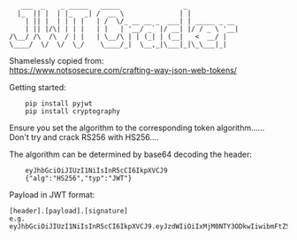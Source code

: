        ___  _    _ _____   _____                _               
      |_  || |  | |_   _| /  __ \              | |              
        | || |  | | | |   | /  \/_ __ __ _  ___| | _____ _ __   
        | || |/\| | | |   | |   | '__/ _` |/ __| |/ / _ \ '__|  
    /\__/ /\  /\  / | |   | \__/\ | | (_| | (__|   <  __/ |     
    \____/  \/  \/  \_/    \____/_|  \__,_|\___|_|\_\___|_|    

Shamelessly copied from:    
https://www.notsosecure.com/crafting-way-json-web-tokens/

Getting started:  
```
    pip install pyjwt
    pip install cryptography
```   
   
Ensure you set the algorithm to the corresponding token algorithm......  
Don't try and crack RS256 with HS256....  

The algorithm can be determined by base64 decoding the header:  
```
    eyJhbGciOiJIUzI1NiIsInR5cCI6IkpXVCJ9  
    {"alg":"HS256","typ":"JWT"}  
```
Payload in JWT format:   
```
[header].[payload].[signature]  
e.g. eyJhbGciOiJIUzI1NiIsInR5cCI6IkpXVCJ9.eyJzdWIiOiIxMjM0NTY3ODkwIiwibmFtZSI6IkpvaG4gRG9lIiwiYWRtaW4iOnRydWV9.TJVA95OrM7E2cBab30RMHrHDcEfxjoYZgeFONFh7HgQ
```

